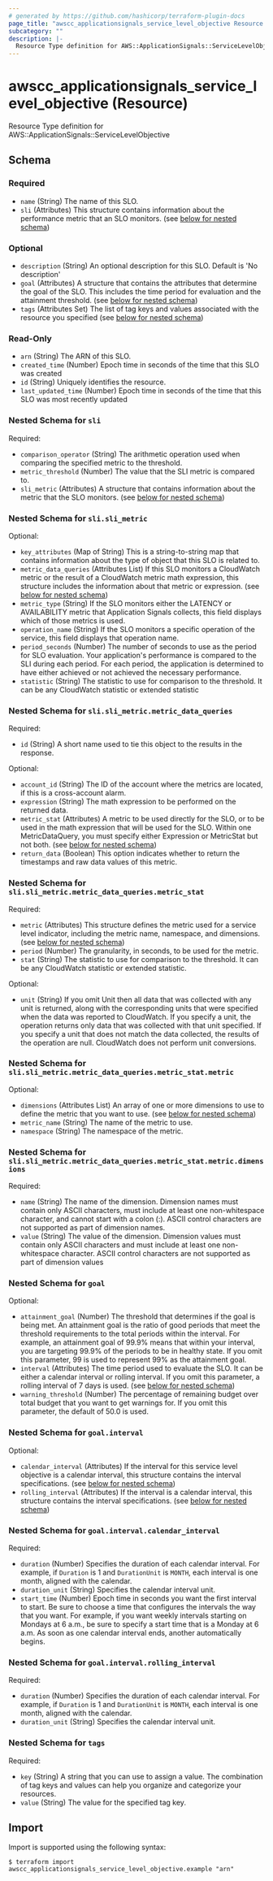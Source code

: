 ```yaml
---
# generated by https://github.com/hashicorp/terraform-plugin-docs
page_title: "awscc_applicationsignals_service_level_objective Resource - terraform-provider-awscc"
subcategory: ""
description: |-
  Resource Type definition for AWS::ApplicationSignals::ServiceLevelObjective
---
```


# awscc_applicationsignals_service_level_objective (Resource)

Resource Type definition for AWS::ApplicationSignals::ServiceLevelObjective



<!-- schema generated by tfplugindocs -->
## Schema

### Required

- `name` (String) The name of this SLO.
- `sli` (Attributes) This structure contains information about the performance metric that an SLO monitors. (see [below for nested schema](#nestedatt--sli))

### Optional

- `description` (String) An optional description for this SLO. Default is 'No description'
- `goal` (Attributes) A structure that contains the attributes that determine the goal of the SLO. This includes the time period for evaluation and the attainment threshold. (see [below for nested schema](#nestedatt--goal))
- `tags` (Attributes Set) The list of tag keys and values associated with the resource you specified (see [below for nested schema](#nestedatt--tags))

### Read-Only

- `arn` (String) The ARN of this SLO.
- `created_time` (Number) Epoch time in seconds of the time that this SLO was created
- `id` (String) Uniquely identifies the resource.
- `last_updated_time` (Number) Epoch time in seconds of the time that this SLO was most recently updated

<a id="nestedatt--sli"></a>
### Nested Schema for `sli`

Required:

- `comparison_operator` (String) The arithmetic operation used when comparing the specified metric to the threshold.
- `metric_threshold` (Number) The value that the SLI metric is compared to.
- `sli_metric` (Attributes) A structure that contains information about the metric that the SLO monitors. (see [below for nested schema](#nestedatt--sli--sli_metric))

<a id="nestedatt--sli--sli_metric"></a>
### Nested Schema for `sli.sli_metric`

Optional:

- `key_attributes` (Map of String) This is a string-to-string map that contains information about the type of object that this SLO is related to.
- `metric_data_queries` (Attributes List) If this SLO monitors a CloudWatch metric or the result of a CloudWatch metric math expression, this structure includes the information about that metric or expression. (see [below for nested schema](#nestedatt--sli--sli_metric--metric_data_queries))
- `metric_type` (String) If the SLO monitors either the LATENCY or AVAILABILITY metric that Application Signals collects, this field displays which of those metrics is used.
- `operation_name` (String) If the SLO monitors a specific operation of the service, this field displays that operation name.
- `period_seconds` (Number) The number of seconds to use as the period for SLO evaluation. Your application's performance is compared to the SLI during each period. For each period, the application is determined to have either achieved or not achieved the necessary performance.
- `statistic` (String) The statistic to use for comparison to the threshold. It can be any CloudWatch statistic or extended statistic

<a id="nestedatt--sli--sli_metric--metric_data_queries"></a>
### Nested Schema for `sli.sli_metric.metric_data_queries`

Required:

- `id` (String) A short name used to tie this object to the results in the response.

Optional:

- `account_id` (String) The ID of the account where the metrics are located, if this is a cross-account alarm.
- `expression` (String) The math expression to be performed on the returned data.
- `metric_stat` (Attributes) A metric to be used directly for the SLO, or to be used in the math expression that will be used for the SLO. Within one MetricDataQuery, you must specify either Expression or MetricStat but not both. (see [below for nested schema](#nestedatt--sli--sli_metric--metric_data_queries--metric_stat))
- `return_data` (Boolean) This option indicates whether to return the timestamps and raw data values of this metric.

<a id="nestedatt--sli--sli_metric--metric_data_queries--metric_stat"></a>
### Nested Schema for `sli.sli_metric.metric_data_queries.metric_stat`

Required:

- `metric` (Attributes) This structure defines the metric used for a service level indicator, including the metric name, namespace, and dimensions. (see [below for nested schema](#nestedatt--sli--sli_metric--metric_data_queries--metric_stat--metric))
- `period` (Number) The granularity, in seconds, to be used for the metric.
- `stat` (String) The statistic to use for comparison to the threshold. It can be any CloudWatch statistic or extended statistic.

Optional:

- `unit` (String) If you omit Unit then all data that was collected with any unit is returned, along with the corresponding units that were specified when the data was reported to CloudWatch. If you specify a unit, the operation returns only data that was collected with that unit specified. If you specify a unit that does not match the data collected, the results of the operation are null. CloudWatch does not perform unit conversions.

<a id="nestedatt--sli--sli_metric--metric_data_queries--metric_stat--metric"></a>
### Nested Schema for `sli.sli_metric.metric_data_queries.metric_stat.metric`

Optional:

- `dimensions` (Attributes List) An array of one or more dimensions to use to define the metric that you want to use. (see [below for nested schema](#nestedatt--sli--sli_metric--metric_data_queries--metric_stat--metric--dimensions))
- `metric_name` (String) The name of the metric to use.
- `namespace` (String) The namespace of the metric.

<a id="nestedatt--sli--sli_metric--metric_data_queries--metric_stat--metric--dimensions"></a>
### Nested Schema for `sli.sli_metric.metric_data_queries.metric_stat.metric.dimensions`

Required:

- `name` (String) The name of the dimension. Dimension names must contain only ASCII characters, must include at least one non-whitespace character, and cannot start with a colon (:). ASCII control characters are not supported as part of dimension names.
- `value` (String) The value of the dimension. Dimension values must contain only ASCII characters and must include at least one non-whitespace character. ASCII control characters are not supported as part of dimension values







<a id="nestedatt--goal"></a>
### Nested Schema for `goal`

Optional:

- `attainment_goal` (Number) The threshold that determines if the goal is being met. An attainment goal is the ratio of good periods that meet the threshold requirements to the total periods within the interval. For example, an attainment goal of 99.9% means that within your interval, you are targeting 99.9% of the periods to be in healthy state.
If you omit this parameter, 99 is used to represent 99% as the attainment goal.
- `interval` (Attributes) The time period used to evaluate the SLO. It can be either a calendar interval or rolling interval.
If you omit this parameter, a rolling interval of 7 days is used. (see [below for nested schema](#nestedatt--goal--interval))
- `warning_threshold` (Number) The percentage of remaining budget over total budget that you want to get warnings for. If you omit this parameter, the default of 50.0 is used.

<a id="nestedatt--goal--interval"></a>
### Nested Schema for `goal.interval`

Optional:

- `calendar_interval` (Attributes) If the interval for this service level objective is a calendar interval, this structure contains the interval specifications. (see [below for nested schema](#nestedatt--goal--interval--calendar_interval))
- `rolling_interval` (Attributes) If the interval is a calendar interval, this structure contains the interval specifications. (see [below for nested schema](#nestedatt--goal--interval--rolling_interval))

<a id="nestedatt--goal--interval--calendar_interval"></a>
### Nested Schema for `goal.interval.calendar_interval`

Required:

- `duration` (Number) Specifies the duration of each calendar interval. For example, if `Duration` is 1 and `DurationUnit` is `MONTH`, each interval is one month, aligned with the calendar.
- `duration_unit` (String) Specifies the calendar interval unit.
- `start_time` (Number) Epoch time in seconds you want the first interval to start. Be sure to choose a time that configures the intervals the way that you want. For example, if you want weekly intervals starting on Mondays at 6 a.m., be sure to specify a start time that is a Monday at 6 a.m.
As soon as one calendar interval ends, another automatically begins.


<a id="nestedatt--goal--interval--rolling_interval"></a>
### Nested Schema for `goal.interval.rolling_interval`

Required:

- `duration` (Number) Specifies the duration of each calendar interval. For example, if `Duration` is 1 and `DurationUnit` is `MONTH`, each interval is one month, aligned with the calendar.
- `duration_unit` (String) Specifies the calendar interval unit.




<a id="nestedatt--tags"></a>
### Nested Schema for `tags`

Required:

- `key` (String) A string that you can use to assign a value. The combination of tag keys and values can help you organize and categorize your resources.
- `value` (String) The value for the specified tag key.

## Import

Import is supported using the following syntax:

```shell
$ terraform import awscc_applicationsignals_service_level_objective.example "arn"
```
